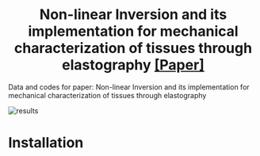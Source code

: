 <h1 align="center">Non-linear Inversion and its implementation for mechanical characterization of tissues through elastography <a href="https://www.sciencedirect.com/" class="button big">[Paper]</a></h1>
Data and codes for paper: Non-linear Inversion and its implementation for mechanical characterization of tissues through elastography

![results](images/cover.png)

> 

# Installation
